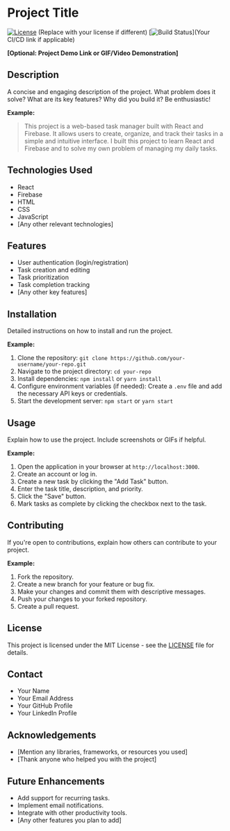 # Project Title

[![License](https://img.shields.io/badge/License-MIT-blue.svg)](LICENSE)  (Replace with your license if different)
[![Build Status](https://img.shields.io/github/actions/your-username/your-repo/main/build)](Your CI/CD link if applicable)

**[Optional:  Project Demo Link or GIF/Video Demonstration]**

## Description

A concise and engaging description of the project.  What problem does it solve?  What are its key features?  Why did you build it? Be enthusiastic!

**Example:**

> This project is a web-based task manager built with React and Firebase. It allows users to create, organize, and track their tasks in a simple and intuitive interface. I built this project to learn React and Firebase and to solve my own problem of managing my daily tasks.

## Technologies Used

*   React
*   Firebase
*   HTML
*   CSS
*   JavaScript
*   [Any other relevant technologies]

## Features

*   User authentication (login/registration)
*   Task creation and editing
*   Task prioritization
*   Task completion tracking
*   [Any other key features]

## Installation

Detailed instructions on how to install and run the project.

**Example:**

1.  Clone the repository: `git clone https://github.com/your-username/your-repo.git`
2.  Navigate to the project directory: `cd your-repo`
3.  Install dependencies: `npm install` or `yarn install`
4.  Configure environment variables (if needed): Create a `.env` file and add the necessary API keys or credentials.
5.  Start the development server: `npm start` or `yarn start`

## Usage

Explain how to use the project.  Include screenshots or GIFs if helpful.

**Example:**

1.  Open the application in your browser at `http://localhost:3000`.
2.  Create an account or log in.
3.  Create a new task by clicking the "Add Task" button.
4.  Enter the task title, description, and priority.
5.  Click the "Save" button.
6.  Mark tasks as complete by clicking the checkbox next to the task.

## Contributing

If you're open to contributions, explain how others can contribute to your project.

**Example:**

1.  Fork the repository.
2.  Create a new branch for your feature or bug fix.
3.  Make your changes and commit them with descriptive messages.
4.  Push your changes to your forked repository.
5.  Create a pull request.

## License

This project is licensed under the MIT License - see the [LICENSE](LICENSE) file for details.

## Contact

*   Your Name
*   Your Email Address
*   Your GitHub Profile
*   Your LinkedIn Profile

## Acknowledgements

*   [Mention any libraries, frameworks, or resources you used]
*   [Thank anyone who helped you with the project]

## Future Enhancements

*   Add support for recurring tasks.
*   Implement email notifications.
*   Integrate with other productivity tools.
*   [Any other features you plan to add]